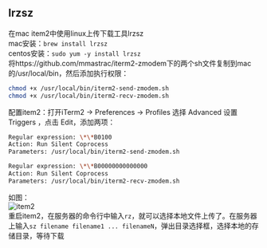 ## lrzsz
在mac item2中使用linux上传下载工具lrzsz  
mac安装：```brew install lrzsz```  
centos安装：```sudo yum -y install lrzsz```  
将https://github.com/mmastrac/iterm2-zmodem下的两个sh文件复制到mac的/usr/local/bin，然后添加执行权限：
```bash
chmod +x /usr/local/bin/iterm2-send-zmodem.sh 
chmod +x /usr/local/bin/iterm2-recv-zmodem.sh
```
配置item2：打开iTerm2 -> Preferences -> Profiles 选择 Advanced 设置 Triggers ，点击 Edit，添加两项：
```bash
Regular expression: \*\*B0100
Action: Run Silent Coprocess
Parameters: /usr/local/bin/iterm2-send-zmodem.sh

Regular expression: \*\*B00000000000000
Action: Run Silent Coprocess
Parameters: /usr/local/bin/iterm2-recv-zmodem.sh
```
如图：  
![item2](https://user-images.githubusercontent.com/15033260/40297193-8d83be8c-5d11-11e8-9282-2aca8542fcae.png)  
重启item2，在服务器的命令行中输入`rz`，就可以选择本地文件上传了。在服务器上输入`sz filename filename1 ... filenameN`，弹出目录选择框，选择本地的存储目录，等待下载